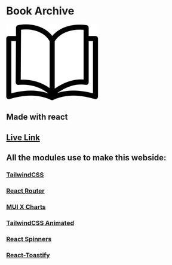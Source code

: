 # Book Archive

![](/public/book.svg)

## Made with react

## [Live Link](https://book-archive-of-waslla.netlify.app/)

## All the modules use to make this webside:
### [TailwindCSS](https://tailwindcss.com/)

### [React Router](https://reactrouter.com/en/main)

### [MUI X Charts](https://mui.com/x/react-charts/)

### [TailwindCSS Animated](https://github.com/new-data-services/tailwindcss-animated)

### [React Spinners](https://mhnpd.github.io/react-loader-spinner/)

### [React-Toastify](https://fkhadra.github.io/react-toastify/introduction)

